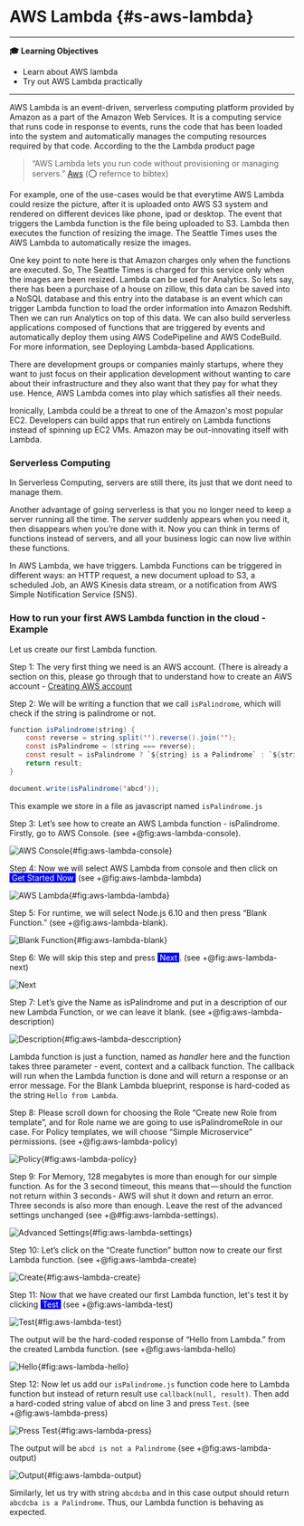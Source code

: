 # AWS Lambda {#s-aws-lambda}

---

**:mortar_board: Learning Objectives**

* Learn about AWS lambda
* Try out AWS Lambda practically

---

AWS Lambda is an event-driven, serverless computing platform provided
by Amazon as a part of the Amazon Web Services. It is a computing
service that runs code in response to events, runs the code that has
been loaded into the system and automatically manages the computing
resources required by that code. According to the the Lambda product page

> “AWS Lambda lets you run code without provisioning or managing
> servers.” [Aws](https://aws.amazon.com/lambda/) (:o: refernce to bibtex)

For example, one of the use-cases would be that everytime AWS Lambda
could resize the picture, after it is uploaded onto AWS S3 system and
rendered on different devices like phone, ipad or desktop. The event
that triggers the Lambda function is the file being uploaded to S3.
Lambda then executes the function of resizing the image. The Seattle
Times uses the AWS Lambda to automatically resize the images.

One key point to note here is that Amazon charges only when the
functions are executed. So, The Seattle Times is charged for this
service only when the images are been resized. Lambda can be used for
Analytics. So lets say, there has been a purchase of a house on
zillow, this data can be saved into a NoSQL database and this entry
into the database is an event which can trigger Lambda function to
load the order information into Amazon Redshift. Then we can run
Analytics on top of this data. We can also build serverless
applications composed of functions that are triggered by events and
automatically deploy them using AWS CodePipeline and AWS CodeBuild.
For more information, see Deploying Lambda-based Applications.

There are development groups or companies mainly startups, where they want
to just focus on their application development without wanting to care about 
their infrastructure and they also want that they pay for what they use. 
Hence, AWS Lambda comes into play which satisfies all their needs.

Ironically, Lambda could be a threat to one of the Amazon's most
popular EC2. Developers can build apps that run entirely on Lambda
functions instead of spinning up EC2 VMs. Amazon may be out-innovating
itself with Lambda.

### Serverless Computing

In Serverless Computing, servers are still there, its just that we
dont need to manage them.

Another advantage of going serverless is that you no longer need to
keep a server running all the time. The *server* suddenly appears when
you need it, then disappears when you’re done with it. Now you can
think in terms of functions instead of servers, and all your business
logic can now live within these functions.

In AWS Lambda, we have triggers. Lambda Functions can be triggered in
different ways: an HTTP request, a new document upload to S3, a
scheduled Job, an AWS Kinesis data stream, or a notification from AWS
Simple Notification Service (SNS).

### How to run your first AWS Lambda function in the cloud - Example

Let us create our first Lambda function.

Step 1: The very first thing we need is an AWS account. (There is already a section
on this, please go through that to understand how to create an AWS account - 
[Creating AWS account](aws.md#creating-an-account)

Step 2: We will be writing a function that we call `isPalindrome`, which will check
if the string is palindrome or not.



```java
function isPalindrome(string) {
    const reverse = string.split('').reverse().join('');
    const isPalindrome = (string === reverse);
    const result = isPalindrome ? `${string} is a Palindrome` : `${string} is not a Palindrome`;
    return result;
}
  
document.write(isPalindrome('abcd'));
```

  
This example we store in a file as javascript named `isPalindrome.js`

Step 3: Let’s see how to create an AWS Lambda function - isPalindrome.
Firstly, go to AWS Console. (see +@fig:aws-lambda-console).
 
![AWS Console](images/aws_console.png){#fig:aws-lambda-console}
 
Step 4: Now we will select AWS Lambda from console and then click 
on <span style="background-color:blue;color:white">&nbsp;Get Started Now&nbsp;</span> 
(see +@fig:aws-lambda-lambda)
 
![AWS Lambda](images/aws_lambda.png){#fig:aws-lambda-lambda}

Step 5: For runtime, we will select Node.js 6.10 and then press “Blank Function.” 
(see +@fig:aws-lambda-blank).
 
![Blank Function](images/aws_lambda_1.png){#fig:aws-lambda-blank}

Step 6: We will skip this step and press <span style="background-color:blue;color:white">&nbsp;Next&nbsp;</span>. 
(see +@fig:aws-lambda-next)

![Next](images/aws_lambda_2.png)
 
Step 7: Let’s give the Name as isPalindrome and put in a description 
of our new Lambda Function, or we can leave it blank. (see +@fig:aws-lambda-description)


![Description](images/aws_lambda_3.png){#fig:aws-lambda-desccription}

Lambda function is just a function, named as *handler* here and the
function takes three parameter - event, context and a callback
function. The callback will run when the Lambda function is done and
will return a response or an error message. For the Blank Lambda
blueprint, response is hard-coded as the string `Hello from Lambda`.

Step 8: Please scroll down for choosing the Role “Create new Role from template”, 
and for Role name we are going to use isPalindromeRole in our case.
For Policy templates, we will choose “Simple Microservice” permissions.
 (see +@fig:aws-lambda-policy)
 
![Policy](images/aws_lambda_4.png){#fig:aws-lambda-policy}

Step 9: For Memory, 128 megabytes is more than enough for our simple
function. As for the 3 second timeout, this means that — should the
function not return within 3 seconds - AWS will shut it down and
return an error. Three seconds is also more than enough. Leave the
rest of the advanced settings unchanged (see +@#fig:aws-lambda-settings).

![Advanced Settings](images/aws_lambda_5.png){#fig:aws-lambda-settings}

Step 10: Let’s click on the “Create function” button now to create 
our first Lambda function. (see +@fig:aws-lambda-create)

![Create](images/aws_lambda_6.png){#fig:aws-lambda-create}

Step 11: Now that we have created our first Lambda function, let's test 
it by clicking <span style="background-color:blue;color:white">&nbsp;Test&nbsp;</span> 
(see +@fig:aws-lambda-test)
 
![Test](images/aws_lambda_7.png){#fig:aws-lambda-test}


The output will be the hard-coded response of “Hello from Lambda.”
from the created Lambda function. (see +@fig:aws-lambda-hello)
 
![Hello](images/aws_lambda_8.png){#fig:aws-lambda-hello}

Step 12: Now let us add our `isPalindrome.js` function code here to
Lambda function but instead of return result use `callback(null,
result)`. Then add a hard-coded string value of abcd on line 3 and
press `Test`. (see +@fig:aws-lambda-press)

![Press Test](images/aws_lambda_9.png){#fig:aws-lambda-press}

The output will be `abcd is not a Palindrome` (see +@fig:aws-lambda-output)


![Output](images/aws_lambda_10.png){#fig:aws-lambda-output}

Similarly, let us try with string `abcdcba` and in this case output
should return `abcdcba is a Palindrome`. Thus, our Lambda function is
behaving as expected.

